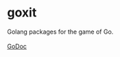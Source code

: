 # goxit
Golang packages for the game of Go.<br>
<br>
[GoDoc](https://godoc.org/github.com/gosharplite/goxit)
